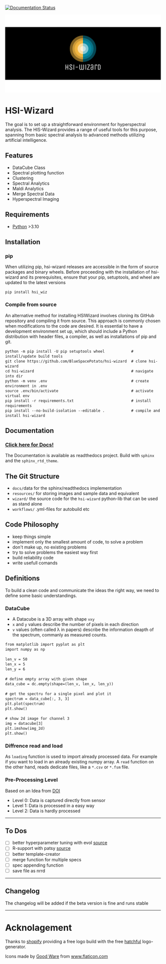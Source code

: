 [![Documentation Status](https://readthedocs.org/projects/hsi-wizard/badge/?version=latest)](https://hsi-wizard.readthedocs.io/en/latest/?badge=latest)

<img src="./resources/imgs/logo/linkedin_banner_image_2.png" alt="">


# HSI-Wizard
The goal is to set up a straightforward environment for hyperspectral analysis. The HIS-Wizard provides a range of useful tools for this purpose, spanning from basic spectral analysis to advanced methods utilizing artificial intelligence.

## Features
- DataCube Class
- Spectral plotting function
- Clustering
- Spectral Analytics
- Maldi Analytics
- Merge Spectral Data
- Hyperspectral Imaging

## Requirements
- [Python](https://www.python.org) >3.10


## Installation

### pip
When utilizing pip, hsi-wizard releases are accessible in the form of source packages and binary wheels. Before proceeding with the installation of hsi-wizard and its prerequisites, ensure that your pip, setuptools, and wheel are updated to the latest versions

```
pip install hsi_wiz
```

### Compile from source
An alternative method for installing HSIWizard involves cloning its GitHub repository and compiling it from source. This approach is commonly chosen when modifications to the code are desired. It is essential to have a development environment set up, which should include a Python distribution with header files, a compiler, as well as installations of pip and git.

```
python -m pip install -U pip setuptools wheel            # install/update build tools
git clone https://github.com/BlueSpacePotato/hsi-wizard  # clone hsi-wizard
cd hsi-wizard                                            # navigate into dir
python -m venv .env                                      # create environment in .env
source .env/bin/activate                                 # activate virtual env
pip install -r requirements.txt                          # install requirements
pip install --no-build-isolation --editable .            # compile and install hsi-wizard
```


## Documentation

### [Click here for Docs!](https://hsi-wizard.readthedocs.io/en/latest/)

The Documentation is available as readthedocs project. Build with `sphinx` and the `sphinx_rtd_theme`.

## The Git Structure
* `docs/`data for the sphinx/readthedocs implementation
* `resources/` for storing images and sample data and equivalent
* `wizard/` the source code for the `hsi-wizard` python-lib that can be used as stand alone
* `workflows/` .yml-files for autobuild etc

## Code Philosophy

* keep things simple
* implement only the smallest amount of code, to solve a problem
* don't make up, no existing problems
* try to solve problems the easiest way first
* build reliability code
* write usefull comands

## Definitions
To build a clean code and communicate the ideas the right way, we need to define some basic understandings.

### DataCube
- A Datacube is a 3D array with shape `vxy`
- `x` and `y` values describe the number of pixels in each direction
- `v` values (often called λ in papers) describe the information deapth of the spectrum, commanly as measured counts.

```
from matplotlib import pyplot as plt
import numpy as np

len_v = 50
len_x = 5
len_y = 6

# define empty array with given shape
data_cube = dc.empty(shape=(len_v, len_x, len_y))

# get the spectru for a single pixel and plot it
spectrum = data_cube[:, 3, 3]
plt.plot(spectrum)
plt.show()

# show 2d image for channel 3
img = datacube[3]
plt.imshow(img_2d)
plt.show()

```

### Diffrence read and load
As `loading` function is used to import already processed data. For example if you want to load in an already existing numpy array. A `read` function on the other hand, reads dedicate files, like a `*.csv` or `*.fsm` file.

### Pre-Processing Level
Based on an Idea from [DOI](www.doi.org/10.1007/s40010-017-0433-y)
* Level 0: Data is captured directly from sensor
* Level 1: Data is processed in a easy way
* Level 2: Data is hardly processed

---
## To Dos
- [ ] better hyperparameter tuning with evol [source](https://github.com/godatadriven/evol)
- [ ] R-support with patsy [source](https://github.com/pydata/patsy)
- [ ] better template-creator
- [ ] merge function for multiple specs
- [ ] spec appending function
- [ ] save file as nrrd

---

## Changelog
The changelog will be added if the beta version is fine and runs stable

---
# Acknolagement

Thanks to [shopify](https://www.shopify.com/de) providing a free logo build with the free [hatchful](https://www.shopify.com/de/tools/logo-maker) logo-generator.

Icons made by <a href="https://www.flaticon.com/authors/good-ware" title="Good Ware">Good Ware</a> from <a href="https://www.flaticon.com/" title="Flaticon">www.flaticon.com</a></div>

